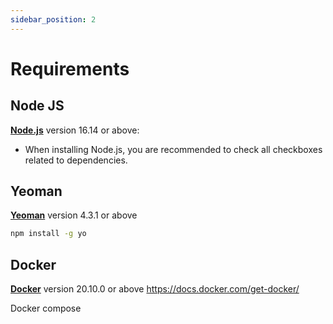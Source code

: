 ```yaml
---
sidebar_position: 2
---
```


# Requirements

## Node JS
**[Node.js](https://nodejs.org/en/download/)** version 16.14 or above:
  - When installing Node.js, you are recommended to check all checkboxes related to dependencies.

## Yeoman
**[Yeoman](https://yeoman.io)** version 4.3.1 or above
```bash
npm install -g yo
```
## Docker
**[Docker](https://docker.io)** version 20.10.0 or above
https://docs.docker.com/get-docker/

Docker compose
